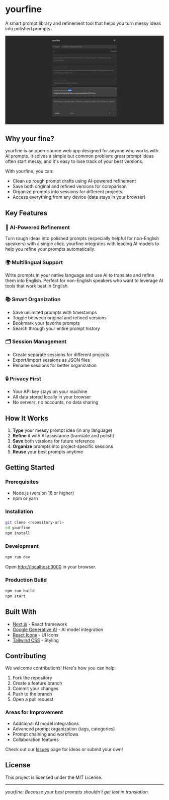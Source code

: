 # yourfine

A smart prompt library and refinement tool that helps you turn messy ideas into polished prompts.

![yourfine Screenshot](./public/screenshot.png)

## Why your fine?

yourfine is an open-source web app designed for anyone who works with AI prompts. It solves a simple but common problem: great prompt ideas often start messy, and it's easy to lose track of your best versions.

With yourfine, you can:
- Clean up rough prompt drafts using AI-powered refinement
- Save both original and refined versions for comparison
- Organize prompts into sessions for different projects
- Access everything from any device (data stays in your browser)

## Key Features

### 🧠 AI-Powered Refinement
Turn rough ideas into polished prompts (especially helpful for non-English speakers) with a single click. yourfine integrates with leading AI models to help you refine your prompts automatically.

### 🌍 Multilingual Support
Write prompts in your native language and use AI to translate and refine them into English. Perfect for non-English speakers who want to leverage AI tools that work best in English.

### 📚 Smart Organization
- Save unlimited prompts with timestamps
- Toggle between original and refined versions
- Bookmark your favorite prompts
- Search through your entire prompt history

### 🗂️ Session Management
- Create separate sessions for different projects
- Export/import sessions as JSON files
- Rename sessions for better organization

### 🔒 Privacy First
- Your API key stays on your machine
- All data stored locally in your browser
- No servers, no accounts, no data sharing

## How It Works

1. **Type** your messy prompt idea (in any language)
2. **Refine** it with AI assistance (translate and polish)
3. **Save** both versions for future reference
4. **Organize** prompts into project-specific sessions
5. **Reuse** your best prompts anytime

## Getting Started

### Prerequisites
- Node.js (version 18 or higher)
- npm or yarn

### Installation
```bash
git clone <repository-url>
cd yourfine
npm install
```

### Development
```bash
npm run dev
```
Open [http://localhost:3000](http://localhost:3000) in your browser.

### Production Build
```bash
npm run build
npm start
```

## Built With

- [Next.js](https://nextjs.org/) - React framework
- [Google Generative AI](https://ai.google.dev/) - AI model integration
- [React Icons](https://react-icons.github.io/react-icons/) - UI icons
- [Tailwind CSS](https://tailwindcss.com/) - Styling

## Contributing

We welcome contributions! Here's how you can help:

1. Fork the repository
2. Create a feature branch
3. Commit your changes
4. Push to the branch
5. Open a pull request

### Areas for Improvement
- Additional AI model integrations
- Advanced prompt organization (tags, categories)
- Prompt chaining and workflows
- Collaboration features

Check out our [Issues](https://github.com/your-username/yourfine/issues) page for ideas or submit your own!

## License

This project is licensed under the MIT License.

---

*yourfine: Because your best prompts shouldn't get lost in translation.*